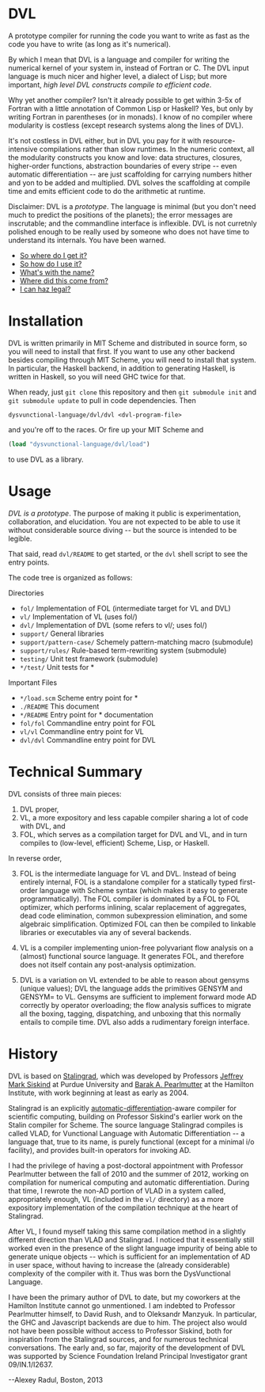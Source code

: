 DVL
===

A prototype compiler for running the code you want to write as fast as
the code you have to write (as long as it's numerical).

By which I mean that DVL is a language and compiler for writing the
numerical kernel of your system in, instead of Fortran or C.  The DVL
input language is much nicer and higher level, a dialect of Lisp; but
more important, *high level DVL constructs compile to efficient code*.

Why yet another compiler?  Isn't it already possible to get within
3-5x of Fortran with a little annotation of Common Lisp or Haskell?
Yes, but only by writing Fortran in parentheses (or in monads).  I
know of no compiler where modularity is costless (except research
systems along the lines of DVL).

It's not costless in DVL either, but in DVL you pay for it with
resource-intensive compilations rather than slow runtimes.  In the
numeric context, all the modularity constructs you know and love: data
structures, closures, higher-order functions, abstraction boundaries
of every stripe -- even automatic differentiation -- are just
scaffolding for carrying numbers hither and yon to be added and
multiplied.  DVL solves the scaffolding at compile time and emits
efficient code to do the arithmetic at runtime.

Disclaimer: DVL is a *prototype*.  The language is minimal (but you
don't need much to predict the positions of the planets); the error
messages are inscrutable; and the commandline interface is inflexible.
DVL is not curretnly polished enough to be really used by someone who
does not have time to understand its internals.  You have been warned.

- [So where do I get it?](#installation)
- [So how do I use it?](#usage)
- [What's with the name?](#history)
- [Where did this come from?](#history)
- [I can haz legal?](#license)

Installation
============

DVL is written primarily in MIT Scheme and distributed in source form,
so you will need to install that first.  If you want to use any other
backend besides compiling through MIT Scheme, you will need to install
that system.  In particular, the Haskell backend, in addition to
generating Haskell, is written in Haskell, so you will need GHC twice
for that.

When ready, just `git clone` this repository and then `git submodule
init` and `git submodule update` to pull in code dependencies.  Then

```
dysvunctional-language/dvl/dvl <dvl-program-file>
```

and you're off to the races.  Or fire up your MIT Scheme and

```scheme
(load "dysvunctional-language/dvl/load")
```

to use DVL as a library.

Usage
=====

*DVL is a prototype*.  The purpose of making it public is
experimentation, collaboration, and elucidation.  You are not expected
to be able to use it without considerable source diving -- but the
source is intended to be legible.

That said, read `dvl/README` to get started, or the `dvl` shell script
to see the entry points.

The code tree is organized as follows:

Directories

- `fol/`         Implementation of FOL (intermediate target for VL and DVL)
- `vl/`          Implementation of VL (uses fol/)
- `dvl/`         Implementation of DVL (some refers to vl/; uses fol/)
- `support/`     General libraries
- `support/pattern-case/`   Schemely pattern-matching macro (submodule)
- `support/rules/`   Rule-based term-rewriting system (submodule)
- `testing/`     Unit test framework (submodule)
- `*/test/`      Unit tests for *

Important Files

- `*/load.scm`   Scheme entry point for *
- `./README`     This document
- `*/README`     Entry point for * documentation
- `fol/fol`      Commandline entry point for FOL
- `vl/vl`        Commandline entry point for VL
- `dvl/dvl`      Commandline entry point for DVL

Technical Summary
=================

DVL consists of three main pieces:

1. DVL proper,
2. VL, a more expository and less capable compiler sharing a lot
   of code with DVL, and
3. FOL, which serves as a compilation target for DVL and VL, and in
   turn compiles to (low-level, efficient) Scheme, Lisp, or Haskell.

In reverse order,

3) FOL is the intermediate language for VL and DVL.  Instead of being
entirely internal, FOL is a standalone compiler for a statically typed
first-order language with Scheme syntax (which makes it easy to
generate programmatically).  The FOL compiler is dominated by a FOL to
FOL optimizer, which performs inlining, scalar replacement of
aggregates, dead code elimination, common subexpression elimination,
and some algebraic simplification.  Optimized FOL can then be compiled
to linkable libraries or executables via any of several backends.

2) VL is a compiler implementing union-free polyvariant flow analysis
on a (almost) functional source language.  It generates FOL, and
therefore does not itself contain any post-analysis optimization.

1) DVL is a variation on VL extended to be able to reason about
gensyms (unique values); DVL the language adds the primitives GENSYM
and GENSYM= to VL.  Gensyms are sufficient to implement forward mode
AD correctly by operator overloading; the flow analysis suffices to
migrate all the boxing, tagging, dispatching, and unboxing that this
normally entails to compile time.  DVL also adds a rudimentary foreign
interface.

History
=======

DVL is based on
[Stalingrad](http://www.bcl.hamilton.ie/~qobi/stalingrad/), which was
developed by Professors [Jeffrey Mark
Siskind](https://engineering.purdue.edu/~qobi/) at Purdue University
and [Barak A. Pearlmutter](http://www.bcl.hamilton.ie/~barak/) at the
Hamilton Institute, with work beginning at least as early as 2004.

Stalingrad is an explicitly
[automatic-differentiation](http://en.wikipedia.org/wiki/Automatic_differentiation)-aware
compiler for scientific computing, building on Professor Siskind's
earlier work on the Stalin compiler for Scheme.  The source language
Stalingrad compiles is called VLAD, for Vunctional Language with
Automatic Differentiation -- a language that, true to its name, is
purely functional (except for a minimal i/o facility), and provides
built-in operators for invoking AD.

I had the privilege of having a post-doctoral appointment with
Professor Pearlmutter between the fall of 2010 and the summer of 2012,
working on compilation for numerical computing and automatic
differentiation.  During that time, I rewrote the non-AD portion of
VLAD in a system called, appropriately enough, VL (included in the
`vl/` directory) as a more expository implementation of the
compilation technique at the heart of Stalingrad.

After VL, I found myself taking this same compilation method in a
slightly different direction than VLAD and Stalingrad.  I noticed that
it essentially still worked even in the presence of the slight
language impurity of being able to generate unique objects -- which is
sufficient for an implementation of AD in user space, without having
to increase the (already considerable) complexity of the compiler with
it.  Thus was born the DysVunctional Language.

I have been the primary author of DVL to date, but my coworkers at the
Hamilton Institute cannot go unmentioned.  I am indebted to Professor
Pearlmutter himself, to David Rush, and to Oleksandr Manzyuk.  In
particular, the GHC and Javascript backends are due to him.  The
project also would not have been possible without access to Professor
Siskind, both for inspiration from the Stalingrad sources, and for
numerous technical conversations.  The early and, so far, majority of
the development of DVL was supported by Science Foundation Ireland
Principal Investigator grant 09/IN.1/I2637.

--Alexey Radul, Boston, 2013

